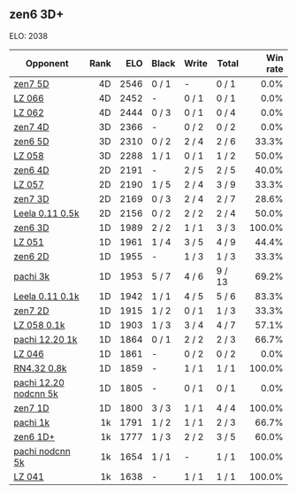 ## zen6 3D+ ##

ELO: 2038

Opponent | Rank | ELO | Black | Write | Total | Win rate
---------|-----:|----:|-------|-------|-------|-------:
[zen7 5D](zen7%205D.md) | 4D | 2546 | 0 / 1 | - | 0 / 1 | 0.0%
[LZ 066](LZ%20066.md) | 4D | 2452 | - | 0 / 1 | 0 / 1 | 0.0%
[LZ 062](LZ%20062.md) | 4D | 2444 | 0 / 3 | 0 / 1 | 0 / 4 | 0.0%
[zen7 4D](zen7%204D.md) | 3D | 2366 | - | 0 / 2 | 0 / 2 | 0.0%
[zen6 5D](zen6%205D.md) | 3D | 2310 | 0 / 2 | 2 / 4 | 2 / 6 | 33.3%
[LZ 058](LZ%20058.md) | 3D | 2288 | 1 / 1 | 0 / 1 | 1 / 2 | 50.0%
[zen6 4D](zen6%204D.md) | 2D | 2191 | - | 2 / 5 | 2 / 5 | 40.0%
[LZ 057](LZ%20057.md) | 2D | 2190 | 1 / 5 | 2 / 4 | 3 / 9 | 33.3%
[zen7 3D](zen7%203D.md) | 2D | 2169 | 0 / 3 | 2 / 4 | 2 / 7 | 28.6%
[Leela 0.11 0.5k](Leela%200.11%200.5k.md) | 2D | 2156 | 0 / 2 | 2 / 2 | 2 / 4 | 50.0%
[zen6 3D](zen6%203D.md) | 1D | 1989 | 2 / 2 | 1 / 1 | 3 / 3 | 100.0%
[LZ 051](LZ%20051.md) | 1D | 1961 | 1 / 4 | 3 / 5 | 4 / 9 | 44.4%
[zen6 2D](zen6%202D.md) | 1D | 1955 | - | 1 / 3 | 1 / 3 | 33.3%
[pachi 3k](pachi%203k.md) | 1D | 1953 | 5 / 7 | 4 / 6 | 9 / 13 | 69.2%
[Leela 0.11 0.1k](Leela%200.11%200.1k.md) | 1D | 1942 | 1 / 1 | 4 / 5 | 5 / 6 | 83.3%
[zen7 2D](zen7%202D.md) | 1D | 1915 | 1 / 2 | 0 / 1 | 1 / 3 | 33.3%
[LZ 058 0.1k](LZ%20058%200.1k.md) | 1D | 1903 | 1 / 3 | 3 / 4 | 4 / 7 | 57.1%
[pachi 12.20 1k](pachi%2012.20%201k.md) | 1D | 1864 | 0 / 1 | 2 / 2 | 2 / 3 | 66.7%
[LZ 046](LZ%20046.md) | 1D | 1861 | - | 0 / 2 | 0 / 2 | 0.0%
[RN4.32 0.8k](RN4.32%200.8k.md) | 1D | 1859 | - | 1 / 1 | 1 / 1 | 100.0%
[pachi 12.20 nodcnn 5k](pachi%2012.20%20nodcnn%205k.md) | 1D | 1805 | - | 0 / 1 | 0 / 1 | 0.0%
[zen7 1D](zen7%201D.md) | 1D | 1800 | 3 / 3 | 1 / 1 | 4 / 4 | 100.0%
[pachi 1k](pachi%201k.md) | 1k | 1791 | 1 / 2 | 1 / 1 | 2 / 3 | 66.7%
[zen6 1D+](zen6%201D+.md) | 1k | 1777 | 1 / 3 | 2 / 2 | 3 / 5 | 60.0%
[pachi nodcnn 5k](pachi%20nodcnn%205k.md) | 1k | 1654 | 1 / 1 | - | 1 / 1 | 100.0%
[LZ 041](LZ%20041.md) | 1k | 1638 | - | 1 / 1 | 1 / 1 | 100.0%
